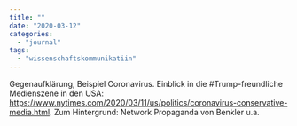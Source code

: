 ```yaml
---
title: ""
date: "2020-03-12"
categories: 
  - "journal"
tags: 
  - "wissenschaftskommunikatiin"
---
```


Gegenaufklärung, Beispiel Coronavirus. Einblick in die #Trump-freundliche Medienszene in den USA: https://www.nytimes.com/2020/03/11/us/politics/coronavirus-conservative-media.html. Zum Hintergrund: Network Propaganda von Benkler u.a.
